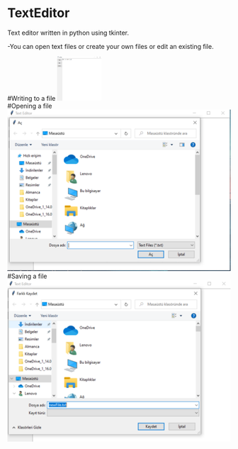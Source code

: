 # TextEditor
Text editor written in python using tkinter.  

-You can open text files or create your own files or edit an existing file.  

#Writing to a file
<img src="Screenshots/main.PNG" width = 100 height = 100>  
#Opening a file  
![](Screenshots/openFile.PNG)  
#Saving a file
![](Screenshots/saveFile.PNG)  
